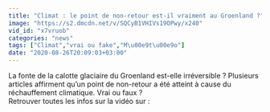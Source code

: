 ```yaml
---
title: "Climat : le point de non-retour est-il vraiment au Groenland ?"
image: "https://s2.dmcdn.net/v/SQCyB1VHIVs19OPwy/x240"
vid_id: "x7vruob"
categories: "news"
tags: ["Climat","vrai ou fake","M\u00e9t\u00e9o"]
date: "2020-08-26T20:09:03+03:00"
---
```

La fonte de la calotte glaciaire du Groenland est-elle irréversible ? Plusieurs articles affirment qu’un point de non-retour a été atteint à cause du réchauffement climatique. Vrai ou faux ?  <br>Retrouver toutes les infos sur la vidéo sur : 
